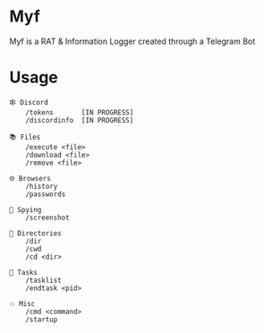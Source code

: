 # Myf
Myf is a RAT &amp; Information Logger created through a Telegram Bot

# Usage

	🕸️ Discord
		/tokens       [IN PROGRESS]
		/discordinfo  [IN PROGRESS]

	📚 Files
		/execute <file>
		/download <file>
		/remove <file>

	🌐 Browsers
		/history
		/passwords

	📸 Spying
		/screenshot

	📁 Directories
		/dir  
		/cwd
		/cd <dir>

	👾 Tasks
		/tasklist
		/endtask <pid>

	💥 Misc
		/cmd <command>
		/startup
